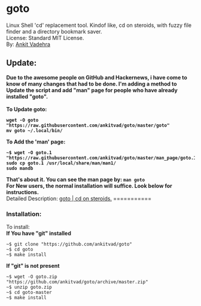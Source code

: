 # goto
Linux Shell 'cd' replacement tool. Kindof like, cd on steroids, with fuzzy file finder and a directory bookmark saver.<br>
License: Standard MIT License.<br>
By: <a href="http://ankit-vadehra.co.nr/">Ankit Vadehra</a>
<br>
<h2><b>Update:</h2> Due to the awesome people on GitHub and Hackernews, i have come to know of many changes that had to be done. I'm adding a method to Update the script and add "man" page for <b>people who have already installed "goto"</b>.<br><br>
<b>To Update goto:</b>
<pre><code>wget -O goto "https://raw.githubusercontent.com/ankitvad/goto/master/goto"
mv goto ~/.local/bin/
</code></pre>
<b>To Add the 'man' page:</b>
<pre><code>~$ wget -O goto.1 "https://raw.githubusercontent.com/ankitvad/goto/master/man_page/goto.1"
sudo cp goto.1 /usr/local/share/man/man1/
sudo mandb</code></pre>
That's about it. You can see the man page by: <code>man goto</code>
<br>
For New users, the normal installation will suffice. Look below for instructions.<br></b>
Detailed Description: <a href="http://ankitvad.github.io/blog/gotoacdreplacementtoolforlinux.html">goto | cd on steroids.</a>
===========
<h3>Installation:</h3>
To install:<br>
<b>If You have "git" installed</b>
<pre><code>~$ git clone "https://github.com/ankitvad/goto"
~$ cd goto
~$ make install</pre></code>
<b>If "git" is not present</b>
<pre><code>~$ wget -O goto.zip "https://github.com/ankitvad/goto/archive/master.zip"
~$ unzip goto.zip
~$ cd goto-master
~$ make install</pre></code>

